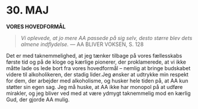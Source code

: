 # 30. MAJ

**VORES HOVEDFORMÅL**

> *Vi oplevede, at jo mere AA passede på sig selv, desto større blev dets almene indflydelse.*
> — AA BLIVER VOKSEN, S. 128

Det er med taknemmelighed, at jeg tænker tilbage på vores fællesskabs første tid og på de kloge og kærlige pionerer, der proklamerede, at vi ikke måtte lade os lede bort fra vores hovedformål – nemlig at bringe budskabet videre til alkoholikeren, der stadig lider.Jeg ønsker at udtrykke min respekt for dem, der arbejder med alkoholisme, og husker hele tiden på, at AA kun støtter sin egen sag. Jeg må huske, at AA ikke har monopol på at udføre mirakler, og jeg bliver ved med at være ydmygt taknemmelig mod en kærlig Gud, der gjorde AA mulig.
